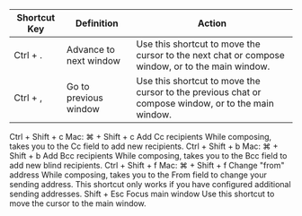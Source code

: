 
| Shortcut  Key | 	Definition | 	Action |
|-----|----|----|
| Ctrl + . |	Advance to next window 	| Use this shortcut to move the cursor to the next chat or compose window, or to the main window.| 
| Ctrl + ,| Go to previous window 	| Use this shortcut to move the cursor to the previous chat or compose window, or to the main window. | 
Ctrl + Shift + c
Mac: ⌘ + Shift + c 	Add Cc recipients 	While composing, takes you to the Cc field to add new recipients.
Ctrl + Shift + b
Mac: ⌘ + Shift + b 	Add Bcc recipients 	While composing, takes you to the Bcc field to add new blind recipients.
Ctrl + Shift + f
Mac: ⌘ + Shift + f 	Change "from" address 	While composing, takes you to the From field to change your sending address. This shortcut only works if you have configured additional sending addresses.
Shift + Esc 	Focus main window 	Use this shortcut to move the cursor to the main window.
